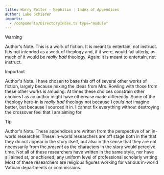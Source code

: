 ```yaml
---
title: Harry Potter - Nephilim | Index of Appendices
author: Luke Schierer
imports:
  - /components/DirectoryIndex.ts type="module"
---
```


> [!WARNING]
> Author's Note.  This is a work of fiction.  It is meant to entertain, not instruct.  It is not intended as a work of theology and, if it were, would fail utterly, as much of it would be *really bad* theology.  Again: it is meant to entertain, not instruct.

> [!IMPORTANT]
> Author's Note.  I have chosen to base this off of several other works of fiction, largely because mixing the ideas from Mrs. Rowling with those from these other works is amusing.  At times these choices constrain other choices I as an author might have otherwise made differently.  Some of the theology here-in is *really bad* theology not because I *could not* imagine better, but because I sourced it in.  I cannot fix everything without destroying the crossover feel that I am aiming for.

> [!TIP]
> Author's Note.  These appendices are written from the perspective of an in-world researcher.  These in-world researchers are off stage both in the that they do not appear in the story itself, but also in the sense that they are not necessarily from the *present* as the characters in the story would perceive time.  Not all of these researchers have written in the same style, nor have all aimed at, or achieved, any uniform level of professional scholarly writing. Most of these researchers are religious figures working for various in-world Vatican departments or commissions.


<directory-index directory="/FanFiction/Harry_Potter_-_Nephilim/Appendices/"></directory-index>

